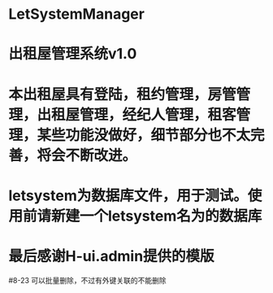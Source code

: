 ﻿# LetSystemManager
# 出租屋管理系统v1.0
# 本出租屋具有登陆，租约管理，房管管理，出租屋管理，经纪人管理，租客管理，某些功能没做好，细节部分也不太完善，将会不断改进。
# letsystem为数据库文件，用于测试。使用前请新建一个letsystem名为的数据库
# 最后感谢H-ui.admin提供的模版

#8-23 可以批量删除，不过有外键关联的不能删除 
